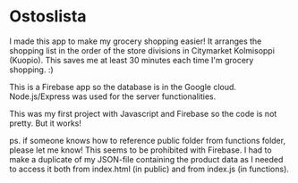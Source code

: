 # Ostoslista

I made this app to make my grocery shopping easier! It arranges the shopping list in the order of the store divisions in Citymarket Kolmisoppi (Kuopio). This saves me at least 30 minutes each time I'm grocery shopping. :)

This is a Firebase app so the database is in the Google cloud. Node.js/Express was used for the server functionalities.

This was my first project with Javascript and Firebase so the code is not pretty. But it works!

ps. if someone knows how to reference public folder from functions folder, please let me know! This seems to be prohibited with Firebase. I had to make a duplicate of my JSON-file containing the product data as I needed to access it both from index.html (in public) and from index.js (in functions).
